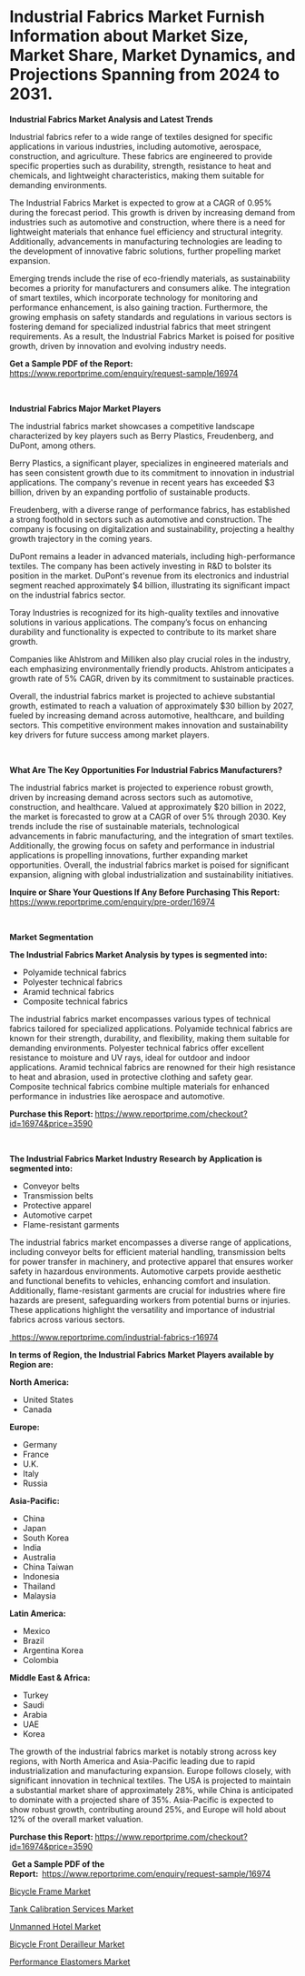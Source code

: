 <p><h1>Industrial Fabrics Market Furnish Information about Market Size, Market Share, Market Dynamics, and Projections Spanning from 2024 to 2031.</h1></p><p><strong>Industrial Fabrics Market Analysis and Latest Trends</strong></p>
<p><p>Industrial fabrics refer to a wide range of textiles designed for specific applications in various industries, including automotive, aerospace, construction, and agriculture. These fabrics are engineered to provide specific properties such as durability, strength, resistance to heat and chemicals, and lightweight characteristics, making them suitable for demanding environments.</p><p>The Industrial Fabrics Market is expected to grow at a CAGR of 0.95% during the forecast period. This growth is driven by increasing demand from industries such as automotive and construction, where there is a need for lightweight materials that enhance fuel efficiency and structural integrity. Additionally, advancements in manufacturing technologies are leading to the development of innovative fabric solutions, further propelling market expansion.</p><p>Emerging trends include the rise of eco-friendly materials, as sustainability becomes a priority for manufacturers and consumers alike. The integration of smart textiles, which incorporate technology for monitoring and performance enhancement, is also gaining traction. Furthermore, the growing emphasis on safety standards and regulations in various sectors is fostering demand for specialized industrial fabrics that meet stringent requirements. As a result, the Industrial Fabrics Market is poised for positive growth, driven by innovation and evolving industry needs.</p></p>
<p><strong>Get a Sample PDF of the Report:&nbsp;</strong> <a href="https://www.reportprime.com/enquiry/request-sample/16974?utm_campaign=1106&utm_medium=2&utm_source=Github&utm_content=ia&utm_term=24112024&utm_id=industrial-fabrics">https://www.reportprime.com/enquiry/request-sample/16974</a></p>
<p>&nbsp;</p>
<p><strong>Industrial Fabrics Major Market Players</strong></p>
<p><p>The industrial fabrics market showcases a competitive landscape characterized by key players such as Berry Plastics, Freudenberg, and DuPont, among others. </p><p>Berry Plastics, a significant player, specializes in engineered materials and has seen consistent growth due to its commitment to innovation in industrial applications. The company's revenue in recent years has exceeded $3 billion, driven by an expanding portfolio of sustainable products.</p><p>Freudenberg, with a diverse range of performance fabrics, has established a strong foothold in sectors such as automotive and construction. The company is focusing on digitalization and sustainability, projecting a healthy growth trajectory in the coming years.</p><p>DuPont remains a leader in advanced materials, including high-performance textiles. The company has been actively investing in R&D to bolster its position in the market. DuPont's revenue from its electronics and industrial segment reached approximately $4 billion, illustrating its significant impact on the industrial fabrics sector.</p><p>Toray Industries is recognized for its high-quality textiles and innovative solutions in various applications. The company’s focus on enhancing durability and functionality is expected to contribute to its market share growth. </p><p>Companies like Ahlstrom and Milliken also play crucial roles in the industry, each emphasizing environmentally friendly products. Ahlstrom anticipates a growth rate of 5% CAGR, driven by its commitment to sustainable practices.</p><p>Overall, the industrial fabrics market is projected to achieve substantial growth, estimated to reach a valuation of approximately $30 billion by 2027, fueled by increasing demand across automotive, healthcare, and building sectors. This competitive environment makes innovation and sustainability key drivers for future success among market players.</p></p>
<p>&nbsp;</p>
<p><strong>What Are The Key Opportunities For Industrial Fabrics Manufacturers?</strong></p>
<p><p>The industrial fabrics market is projected to experience robust growth, driven by increasing demand across sectors such as automotive, construction, and healthcare. Valued at approximately $20 billion in 2022, the market is forecasted to grow at a CAGR of over 5% through 2030. Key trends include the rise of sustainable materials, technological advancements in fabric manufacturing, and the integration of smart textiles. Additionally, the growing focus on safety and performance in industrial applications is propelling innovations, further expanding market opportunities. Overall, the industrial fabrics market is poised for significant expansion, aligning with global industrialization and sustainability initiatives.</p></p>
<p><strong>Inquire or Share Your Questions If Any Before Purchasing This Report:</strong> <a href="https://www.reportprime.com/enquiry/pre-order/16974?utm_campaign=1106&utm_medium=2&utm_source=Github&utm_content=ia&utm_term=24112024&utm_id=industrial-fabrics">https://www.reportprime.com/enquiry/pre-order/16974</a></p>
<p>&nbsp;</p>
<p><strong>Market Segmentation</strong></p>
<p><strong>The Industrial Fabrics Market Analysis by types is segmented into:</strong></p>
<p><ul><li>Polyamide technical fabrics</li><li>Polyester technical fabrics</li><li>Aramid technical fabrics</li><li>Composite technical fabrics</li></ul></p>
<p><p>The industrial fabrics market encompasses various types of technical fabrics tailored for specialized applications. Polyamide technical fabrics are known for their strength, durability, and flexibility, making them suitable for demanding environments. Polyester technical fabrics offer excellent resistance to moisture and UV rays, ideal for outdoor and indoor applications. Aramid technical fabrics are renowned for their high resistance to heat and abrasion, used in protective clothing and safety gear. Composite technical fabrics combine multiple materials for enhanced performance in industries like aerospace and automotive.</p></p>
<p><strong>Purchase this Report:&nbsp;</strong><a href="https://www.reportprime.com/checkout?id=16974&price=3590&utm_campaign=1106&utm_medium=2&utm_source=Github&utm_content=ia&utm_term=24112024&utm_id=industrial-fabrics">https://www.reportprime.com/checkout?id=16974&price=3590</a></p>
<p>&nbsp;</p>
<p><strong>The Industrial Fabrics Market Industry Research by Application is segmented into:</strong></p>
<p><ul><li>Conveyor belts</li><li>Transmission belts</li><li>Protective apparel</li><li>Automotive carpet</li><li>Flame-resistant garments</li></ul></p>
<p><p>The industrial fabrics market encompasses a diverse range of applications, including conveyor belts for efficient material handling, transmission belts for power transfer in machinery, and protective apparel that ensures worker safety in hazardous environments. Automotive carpets provide aesthetic and functional benefits to vehicles, enhancing comfort and insulation. Additionally, flame-resistant garments are crucial for industries where fire hazards are present, safeguarding workers from potential burns or injuries. These applications highlight the versatility and importance of industrial fabrics across various sectors.</p></p>
<p><a href="https://www.reportprime.com/industrial-fabrics-r16974?utm_campaign=1106&utm_medium=2&utm_source=Github&utm_content=ia&utm_term=24112024&utm_id=industrial-fabrics">&nbsp;https://www.reportprime.com/industrial-fabrics-r16974</a></p>
<p><strong>In terms of Region, the Industrial Fabrics Market Players available by Region are:</strong></p>
<p>
    <p> <strong> North America: </strong>
        <ul>
            <li>United States</li>
            <li>Canada</li>
        </ul>
        </p> 
    <p> <strong> Europe: </strong>
        <ul>
            <li>Germany</li>
            <li>France</li>
            <li>U.K.</li>
            <li>Italy</li>
            <li>Russia</li>
        </ul>
        </p> 
    <p> <strong> Asia-Pacific: </strong>
        <ul>
            <li>China</li>
            <li>Japan</li>
            <li>South Korea</li>
            <li>India</li>
            <li>Australia</li>
            <li>China Taiwan</li>
            <li>Indonesia</li>
            <li>Thailand</li>
            <li>Malaysia</li>
        </ul>
        </p> 
    <p> <strong> Latin America: </strong>
        <ul>
            <li>Mexico</li>
            <li>Brazil</li>
            <li>Argentina Korea</li>
            <li>Colombia</li>
        </ul>
        </p> 
    <p> <strong> Middle East & Africa: </strong>
        <ul>
            <li>Turkey</li>
            <li>Saudi</li>
            <li>Arabia</li>
            <li>UAE</li>
            <li>Korea</li>
        </ul>
    </p>
    </p>
<p><p>The growth of the industrial fabrics market is notably strong across key regions, with North America and Asia-Pacific leading due to rapid industrialization and manufacturing expansion. Europe follows closely, with significant innovation in technical textiles. The USA is projected to maintain a substantial market share of approximately 28%, while China is anticipated to dominate with a projected share of 35%. Asia-Pacific is expected to show robust growth, contributing around 25%, and Europe will hold about 12% of the overall market valuation.</p></p>
<p><strong>Purchase this Report: </strong><a href="https://www.reportprime.com/checkout?id=16974&price=3590&utm_campaign=1106&utm_medium=2&utm_source=Github&utm_content=ia&utm_term=24112024&utm_id=industrial-fabrics">https://www.reportprime.com/checkout?id=16974&price=3590</a></p>
<p>&nbsp;<strong>Get a Sample PDF of the Report:&nbsp;&nbsp;</strong><a href="https://www.reportprime.com/enquiry/request-sample/16974?utm_campaign=1106&utm_medium=2&utm_source=Github&utm_content=ia&utm_term=24112024&utm_id=industrial-fabrics">https://www.reportprime.com/enquiry/request-sample/16974</a></p>
<p><strong></strong></p>
<p><p><a href="https://www.linkedin.com/pulse/trends-global-bicycle-frame-market-forecast-analysis-2024-2031-5hhdc?utm_campaign=1106&utm_medium=2&utm_source=Github&utm_content=ia&utm_term=24112024&utm_id=industrial-fabrics">Bicycle Frame Market</a></p><p><a href="https://issuu.com/reportprime-2/docs/tank-calibration-services-market-si_0c65fc8c9ffab5?utm_campaign=1106&utm_medium=2&utm_source=Github&utm_content=ia&utm_term=24112024&utm_id=industrial-fabrics">Tank Calibration Services Market</a></p><p><a href="https://issuu.com/reportprime-2/docs/unmanned-hotel-market-size-2030.ppt_b86100401b0edd?utm_campaign=1106&utm_medium=2&utm_source=Github&utm_content=ia&utm_term=24112024&utm_id=industrial-fabrics">Unmanned Hotel Market</a></p><p><a href="https://www.linkedin.com/pulse/bicycle-front-derailleur-industry-resonance-10-amplification-across-gkeuc?utm_campaign=1106&utm_medium=2&utm_source=Github&utm_content=ia&utm_term=24112024&utm_id=industrial-fabrics">Bicycle Front Derailleur Market</a></p><p><a href="https://github.com/aclinard83/Market-Research-Report-List-1/blob/main/performance-elastomers-market.md?utm_campaign=1106&utm_medium=2&utm_source=Github&utm_content=ia&utm_term=24112024&utm_id=industrial-fabrics">Performance Elastomers Market</a></p></p>